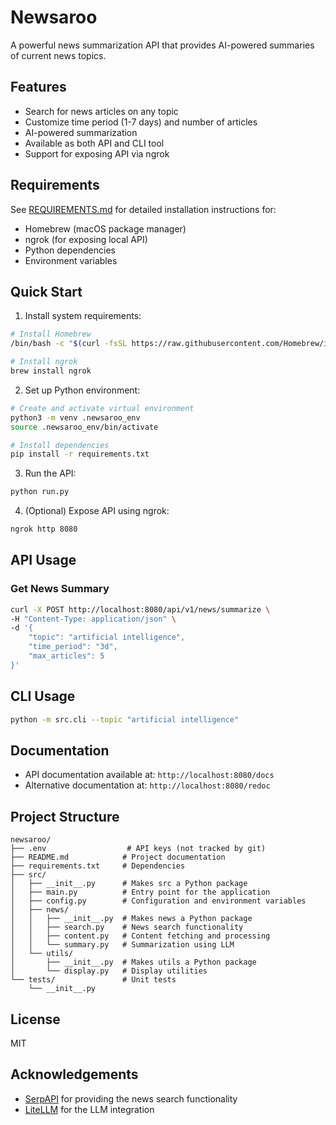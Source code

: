 # Newsaroo

A powerful news summarization API that provides AI-powered summaries of current news topics.

## Features
- Search for news articles on any topic
- Customize time period (1-7 days) and number of articles
- AI-powered summarization
- Available as both API and CLI tool
- Support for exposing API via ngrok

## Requirements
See [REQUIREMENTS.md](REQUIREMENTS.md) for detailed installation instructions for:
- Homebrew (macOS package manager)
- ngrok (for exposing local API)
- Python dependencies
- Environment variables

## Quick Start

1. Install system requirements:
```bash
# Install Homebrew
/bin/bash -c "$(curl -fsSL https://raw.githubusercontent.com/Homebrew/install/HEAD/install.sh)"

# Install ngrok
brew install ngrok
```

2. Set up Python environment:
```bash
# Create and activate virtual environment
python3 -m venv .newsaroo_env
source .newsaroo_env/bin/activate

# Install dependencies
pip install -r requirements.txt
```

3. Run the API:
```bash
python run.py
```

4. (Optional) Expose API using ngrok:
```bash
ngrok http 8080
```

## API Usage

### Get News Summary
```bash
curl -X POST http://localhost:8080/api/v1/news/summarize \
-H "Content-Type: application/json" \
-d '{
    "topic": "artificial intelligence",
    "time_period": "3d",
    "max_articles": 5
}'
```

## CLI Usage
```bash
python -m src.cli --topic "artificial intelligence"
```

## Documentation
- API documentation available at: `http://localhost:8080/docs`
- Alternative documentation at: `http://localhost:8080/redoc`

## Project Structure

```
newsaroo/
├── .env                  # API keys (not tracked by git)
├── README.md            # Project documentation
├── requirements.txt     # Dependencies
├── src/
│   ├── __init__.py      # Makes src a Python package
│   ├── main.py          # Entry point for the application
│   ├── config.py        # Configuration and environment variables
│   ├── news/
│   │   ├── __init__.py  # Makes news a Python package
│   │   ├── search.py    # News search functionality
│   │   ├── content.py   # Content fetching and processing
│   │   └── summary.py   # Summarization using LLM
│   └── utils/
│       ├── __init__.py  # Makes utils a Python package
│       └── display.py   # Display utilities
└── tests/               # Unit tests
    └── __init__.py
```

## License

MIT

## Acknowledgements

- [SerpAPI](https://serpapi.com/) for providing the news search functionality
- [LiteLLM](https://github.com/BerriAI/litellm) for the LLM integration 